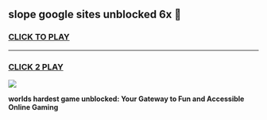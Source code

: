 
## slope google sites unblocked 6x 👋
<h3>
<a href="https://premium.freeplayer.one?title=slope_google_sites_unblocked_6x&ref=13F">CLICK TO PLAY</a></h3>
<hr>

<h3>
<a href="https://premium.freeplayer.one?title=slope_google_sites_unblocked_6x&ref=13F">CLICK 2 PLAY</a>
  
</h3>

<a href="https://premium.freeplayer.one?title=slope_google_sites_unblocked_6x&ref=12F/"><img src="https://clearcache.store/games.png"></a>


**worlds hardest game unblocked: Your Gateway to Fun and Accessible Online Gaming**

